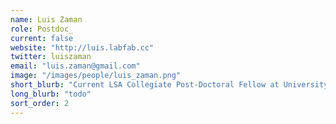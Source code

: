```yaml
---
name: Luis Zaman
role: Postdoc_
current: false
website: "http://luis.labfab.cc"
twitter: luiszaman
email: "luis.zaman@gmail.com"
image: "/images/people/luis_zaman.png"
short_blurb: "Current LSA Collegiate Post-Doctoral Fellow at University of Michigan"
long_blurb: "todo"
sort_order: 2
---
```

